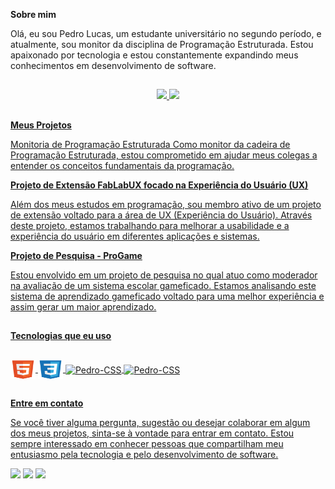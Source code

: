 **Sobre mim**

Olá, eu sou Pedro Lucas, um estudante universitário no segundo período, e atualmente, sou monitor da disciplina de Programação Estruturada. Estou apaixonado por tecnologia e estou constantemente expandindo meus conhecimentos em desenvolvimento de software.

##

<div align="center">
  <a href="https://github.com/PedroLVieira">
  <img height="160em" src="https://github-readme-stats.vercel.app/api?username=PedroLVieira&show_icons=true&theme=omni&include_all_commits=true&count_private=true"/>
  <img height="160em" src="https://github-readme-stats.vercel.app/api/top-langs/?username=PedroLVieira&layout=compact&langs_count=7&theme=omni"/>
</div>

##

**Meus Projetos**

Monitoria de Programação Estruturada
Como monitor da cadeira de Programação Estruturada, estou comprometido em ajudar meus colegas a entender os conceitos fundamentais da programação.


**Projeto de Extensão FabLabUX focado na Experiência do Usuário (UX)**

Além dos meus estudos em programação, sou membro ativo de um projeto de extensão voltado para a área de UX (Experiência do Usuário). Através deste projeto, estamos trabalhando para melhorar a usabilidade e a experiência do usuário em diferentes aplicações e sistemas.


**Projeto de Pesquisa - ProGame**

Estou envolvido em um projeto de pesquisa no qual atuo como moderador na avaliação de um sistema escolar gameficado. Estamos analisando este sistema de aprendizado gameficado voltado para uma melhor experiência e assim gerar um maior aprendizado.

##

**Tecnologias que eu uso**

<div style="display: inline_block"><br>
  <img align="center" alt="Pedro-HTML" height="30" width="40" src="https://raw.githubusercontent.com/devicons/devicon/master/icons/html5/html5-original.svg">
  <img align="center" alt="Pedro-CSS" height="30" width="40" src="https://raw.githubusercontent.com/devicons/devicon/master/icons/css3/css3-original.svg">
  <img align="center" alt="Pedro-CSS" height="30" width="40" src="https://raw.githubusercontent.com/jmnote/z-icons/master/svg/python.svg">
  <img align="center" alt="Pedro-CSS" height="30" width="40" src="https://raw.githubusercontent.com/jmnote/z-icons/master/svg/java.svg">
</div>

##

**Entre em contato**

Se você tiver alguma pergunta, sugestão ou desejar colaborar em algum dos meus projetos, sinta-se à vontade para entrar em contato. Estou sempre interessado em conhecer pessoas que compartilham meu entusiasmo pela tecnologia e pelo desenvolvimento de software.

<a href="https://instagram.com/pedrolucas_dm/" target="_blank"><img src="https://img.shields.io/badge/-Instagram-%23E4405F?style=for-the-badge&logo=instagram&logoColor=white" target="_blank"></a>
  <a href = "mailto:pedrolucaspaulista@gmail.com"><img src="https://img.shields.io/badge/Gmail-D14836?style=for-the-badge&logo=gmail&logoColor=white" target="_blank"></a>
  <a href="https://www.linkedin.com/in/pedro-vieira-ads-dev/" target="_blank"><img src="https://img.shields.io/badge/LinkedIn-0077B5?style=for-the-badge&logo=linkedin&logoColor=white" target="_blank"></a>
